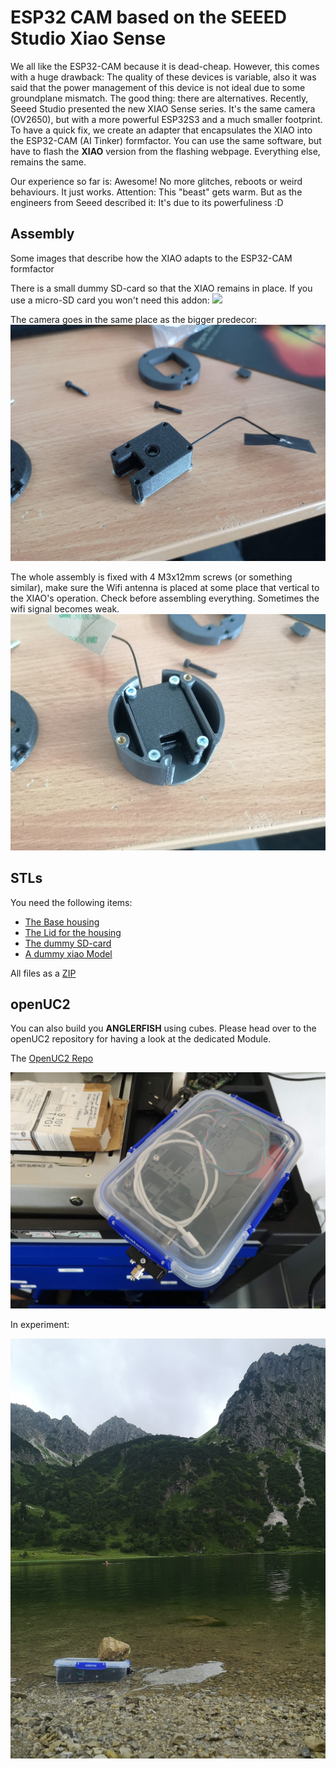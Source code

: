 # ESP32 CAM based on the SEEED Studio Xiao Sense

We all like the ESP32-CAM because it is dead-cheap. However, this comes with a huge drawback: The quality of these devices is variable, also it was said that the power management of this device is not ideal due to some groundplane mismatch. The good thing: there are alternatives.
Recently, Seeed Studio presented the new XIAO Sense series. It's the same camera (OV2650), but with a more powerful ESP32S3 and a much smaller footprint. To have a quick fix, we create an adapter that encapsulates the XIAO into the ESP32-CAM (AI Tinker) formfactor. You can use the same software, but have to flash the **XIAO** version from the flashing webpage. Everything else, remains the same.

Our experience so far is: Awesome! No more glitches, reboots or weird behaviours. It just works. Attention: This "beast" gets warm. But as the engineers from Seeed described it: It's due to its powerfuliness :D


## Assembly

Some images that describe how the XIAO adapts to the ESP32-CAM formfactor

There is a small dummy SD-card so that the XIAO remains in place. If you use a micro-SD card you won't need this addon:
![](./IMAGES/seeed/seeedconnected)

The camera goes in the same place as the bigger predecor:
![](./IMAGES/seeed/IMG_20230705_084950.jpg)

The whole assembly is fixed with 4 M3x12mm screws (or something similar), make sure the Wifi antenna is placed at some place that vertical to the XIAO's operation. Check before assembling everything. Sometimes the wifi signal becomes weak.
![](./IMAGES/seeed/IMG_20230705_085006.jpg)


## STLs

You need the following items:

- [The Base housing](./IMAGES/seeed/Assembly_Cube_SEEED_Xiao_Sense_Camera_adapter_v3_00_ESP32_XIAO_Adapter_base_2.stl)
- [The Lid for the housing](./IMAGES/seeed/Assembly_Cube_SEEED_Xiao_Sense_Camera_adapter_v3_00_ESP32_XIAO_Adapter_lid_3.stl)
- [The dummy SD-card](./IMAGES/seeed/Assembly_Cube_SEEED_Xiao_Sense_Camera_adapter_v3_00_ESP32_XIAO_Adapter_SDcard_4.stl)
- [A dummy xiao Model](./IMAGES/seeed/Assembly_Cube_SEEED_Xiao_Sense_Camera_adapter_v3_00_Seeeduino_Xiao_1.stl)

All files as a [ZIP](./IMAGES/seeed/Archiv.zip)


## openUC2

You can also build you **ANGLERFISH** using cubes. Please head over to the openUC2 repository for having a look at the dedicated Module.

The [OpenUC2 Repo](https://github.com/openUC2/openUC2-SEEED-XIAO-Camera)

![](./IMAGES/seeed/IMG_20230718_131610.jpg)

In experiment:

![](./IMAGES/seeed/IMG_20230722_124929.jpg)
